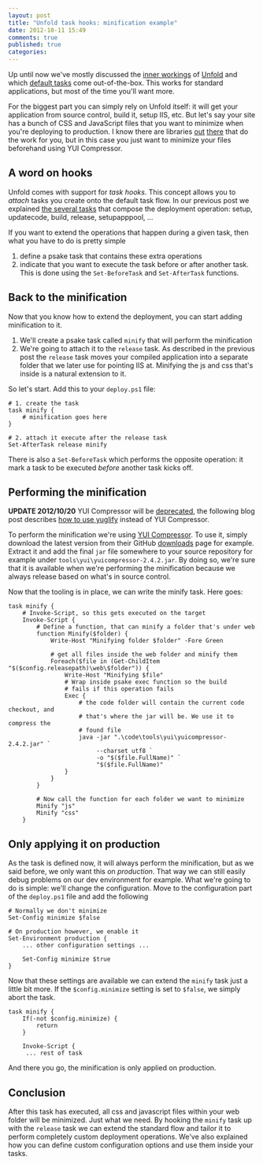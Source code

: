 ```yaml
---
layout: post
title: "Unfold task hooks: minification example"
date: 2012-10-11 15:49
comments: true
published: true
categories: 
---
```

Up until now we've mostly discussed the [inner workings](thomasvm.github.com/blog/2012/10/02/introducing-unfold/) of 
[Unfold](https://github.com/thomasvm/unfold) and which [default tasks](thomasvm.github.com/blog/2012/10/10/the-unfold-tasks/) 
come out-of-the-box. This works for standard applications, but most of the time you'll want more. 

For the biggest part you can simply rely on Unfold itself: it will get your application from source control, build it, setup
IIS, etc. But let's say your site has a bunch of CSS and JavaScript files that you want to minimize when you're deploying to 
production. I know there are libraries [out](https://github.com/jetheredge/SquishIt) [there](http://getcassette.net/) 
that do the work for you, but in this case you just want to minimize your files beforehand using YUI Compressor.

## A word on hooks

Unfold comes with support for _task hooks_. This concept allows you to _attach_ tasks you create onto the default task flow. In
our previous post we explained [the several tasks](http://getcassette.net/) that compose the deployment operation: setup, 
updatecode, build, release, setupapppool, ...

If you want to extend the operations that happen during a given task, then what you have to do is pretty simple

1. define a psake task that contains these extra operations
2. indicate that you want to execute the task before or after another task. This is done using the `Set-BeforeTask` and
   `Set-AfterTask` functions.

## Back to the minification 

Now that you know how to extend the deployment, you can start adding minification to it. 

1. We'll create a psake task called `minify` that will perform the minification
2. We're going to attach it to the `release` task. As described in the previous post the `release` task moves your compiled
   application into a separate folder that we later use for pointing IIS at. 
   Minifying the js and css that's inside is a natural extension to it.

So let's start. Add this to your `deploy.ps1` file:

``` posh
# 1. create the task
task minify {
    # minification goes here
}

# 2. attach it execute after the release task
Set-AfterTask release minify
```

There is also a `Set-BeforeTask` which performs the opposite operation: it mark a task to be executed _before_ another task 
kicks off.

## Performing the minification

**UPDATE 2012/10/20** 
YUI Compressor will be 
[deprecated](http://www.yuiblog.com/blog/2012/10/16/state-of-yui-compressor/), the following blog post describes [how to use yuglify](http://thomasvm.github.com/blog/2012/10/20/minification-update-using-yuglify-instead-of-yui-compressor/) instead of YUI Compressor.

To perform the minification we're using [YUI Compressor](http://developer.yahoo.com/yui/compressor/). To use it, simply download
the latest version from their GitHub [downloads](https://github.com/yui/yuicompressor/downloads) page for example. Extract it
and add the final `jar` file somewhere to your source repository for example under `tools\yui\yuicompressor-2.4.2.jar`. 
By doing so, we're sure that it is available when we're performing the minification because we always release based on what's in
source control. 

Now that the tooling is in place, we can write the minify task. Here goes:

``` posh
task minify {
    # Invoke-Script, so this gets executed on the target
    Invoke-Script {
        # Define a function, that can minify a folder that's under web
        function Minify($folder) {
            Write-Host "Minifying folder $folder" -Fore Green
    
            # get all files inside the web folder and minify them
            Foreach($file in (Get-ChildItem "$($config.releasepath)\web\$folder")) {
                Write-Host "Minifying $file"
                # Wrap inside psake exec function so the build 
                # fails if this operation fails
                Exec {
                    # the code folder will contain the current code checkout, and 
                    # that's where the jar will be. We use it to compress the
                    # found file
                    java -jar ".\code\tools\yui\yuicompressor-2.4.2.jar" `
                         --charset utf8 `
                         -o "$($file.FullName)" `
                         "$($file.FullName)"
                }
            }
        }

        # Now call the function for each folder we want to minimize
        Minify "js"
        Minify "css"
    }
```

## Only applying it on production
As the task is defined now, it will always perform the minification, but as we said before, we only want this on _production_.
That way we can still easily debug problems on our dev environment for example. What we're going to do is simple: we'll 
change the configuration. Move to the configuration part of the `deploy.ps1` file and add the following

``` posh
# Normally we don't minimize
Set-Config minimize $false

# On production however, we enable it
Set-Environment production {
    ... other configuration settings ...

    Set-Config minimize $true
}
```

Now that these settings are available we can extend the `minify` task just a little bit more. If the `$config.minimize` setting
is set to `$false`, we simply abort the task.

``` posh
task minify {
    If(-not $config.minimize) {
        return
    }

    Invoke-Script {
     ... rest of task
```

And there you go, the minification is only applied on production.

## Conclusion
After this task has executed, all css and javascript files within your web folder will be minimized. Just what we need. By 
hooking the `minify` task up with the `release` task we can extend the standard flow and tailor it to perform completely
custom deployment operations. We've also explained how you can define custom configuration options and use them inside your
tasks.
